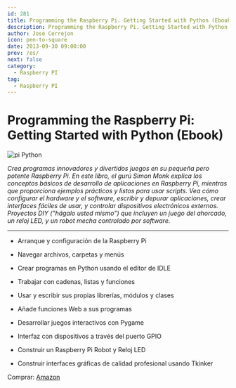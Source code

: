 ```yaml
---
id: 281
title: Programming the Raspberry Pi. Getting Started with Python (Ebook)
description: Programming the Raspberry Pi. Getting Started with Python (Ebook)
author: Jose Cerrejon
icon: pen-to-square
date: 2013-09-30 09:00:00
prev: /es/
next: false
category:
  - Raspberry PI
tag:
  - Raspberry PI
---
```


# Programming the Raspberry Pi: Getting Started with Python (Ebook)

![pi Python](/images/2013/09/pi_Python.jpg)

*Crea programas innovadores y divertidos juegos en su pequeña pero potente Raspberry Pi. En este libro, el gurú Simon Monk explica los conceptos básicos de desarrollo de aplicaciones en Raspberry Pi, mientras que proporciona ejemplos prácticos y listos para usar scripts. Vea cómo configurar el hardware y el software, escribir y depurar aplicaciones, crear interfaces fáciles de usar, y controlar dispositivos electrónicos externos. Proyectos DIY ("hágalo usted mismo") que incluyen un juego del ahorcado, un reloj LED, y un robot mecha controlado por software.*

- - -
* Arranque y configuración de la Raspberry Pi

* Navegar archivos, carpetas y menús

* Crear programas en Python usando el editor de IDLE

* Trabajar con cadenas, listas y funciones

* Usar y escribir sus propias librerías, módulos y clases

* Añade funciones Web a sus programas

* Desarrollar juegos interactivos con Pygame

* Interfaz con dispositivos a través del puerto GPIO

* Construir un Raspberry Pi Robot y Reloj LED

* Construir interfaces gráficas de calidad profesional usando Tkinker

Comprar: [Amazon](http://www.amazon.es/Programming-Raspberry-Pi-Getting-ebook/dp/B009XPYHHA)